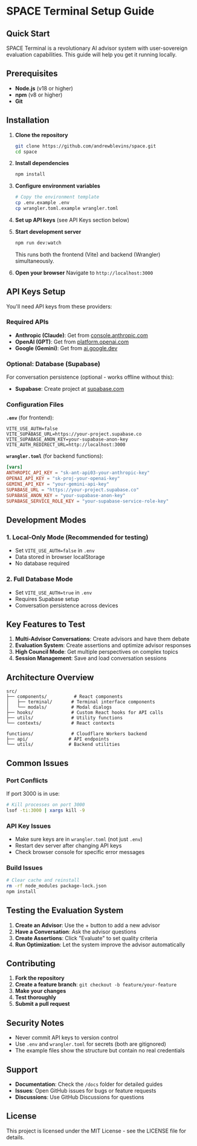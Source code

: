 # SPACE Terminal Setup Guide

## Quick Start

SPACE Terminal is a revolutionary AI advisor system with user-sovereign evaluation capabilities. This guide will help you get it running locally.

## Prerequisites

- **Node.js** (v18 or higher)
- **npm** (v8 or higher)
- **Git**

## Installation

1. **Clone the repository**
   ```bash
   git clone https://github.com/andrewblevins/space.git
   cd space
   ```

2. **Install dependencies**
   ```bash
   npm install
   ```

3. **Configure environment variables**
   ```bash
   # Copy the environment template
   cp .env.example .env
   cp wrangler.toml.example wrangler.toml
   ```

4. **Set up API keys** (see API Keys section below)

5. **Start development server**
   ```bash
   npm run dev:watch
   ```

   This runs both the frontend (Vite) and backend (Wrangler) simultaneously.

6. **Open your browser**
   Navigate to `http://localhost:3000`

## API Keys Setup

You'll need API keys from these providers:

### Required APIs
- **Anthropic (Claude)**: Get from [console.anthropic.com](https://console.anthropic.com)
- **OpenAI (GPT)**: Get from [platform.openai.com](https://platform.openai.com)
- **Google (Gemini)**: Get from [ai.google.dev](https://ai.google.dev)

### Optional: Database (Supabase)
For conversation persistence (optional - works offline without this):
- **Supabase**: Create project at [supabase.com](https://supabase.com)

### Configuration Files

**`.env`** (for frontend):
```env
VITE_USE_AUTH=false
VITE_SUPABASE_URL=https://your-project.supabase.co
VITE_SUPABASE_ANON_KEY=your-supabase-anon-key
VITE_AUTH_REDIRECT_URL=http://localhost:3000
```

**`wrangler.toml`** (for backend functions):
```toml
[vars]
ANTHROPIC_API_KEY = "sk-ant-api03-your-anthropic-key"
OPENAI_API_KEY = "sk-proj-your-openai-key"
GEMINI_API_KEY = "your-gemini-api-key"
SUPABASE_URL = "https://your-project.supabase.co"
SUPABASE_ANON_KEY = "your-supabase-anon-key"
SUPABASE_SERVICE_ROLE_KEY = "your-supabase-service-role-key"
```

## Development Modes

### 1. Local-Only Mode (Recommended for testing)
- Set `VITE_USE_AUTH=false` in `.env`
- Data stored in browser localStorage
- No database required

### 2. Full Database Mode
- Set `VITE_USE_AUTH=true` in `.env`
- Requires Supabase setup
- Conversation persistence across devices

## Key Features to Test

1. **Multi-Advisor Conversations**: Create advisors and have them debate
2. **Evaluation System**: Create assertions and optimize advisor responses
3. **High Council Mode**: Get multiple perspectives on complex topics
4. **Session Management**: Save and load conversation sessions

## Architecture Overview

```
src/
├── components/          # React components
│   ├── terminal/       # Terminal interface components
│   └── modals/         # Modal dialogs
├── hooks/              # Custom React hooks for API calls
├── utils/              # Utility functions
└── contexts/           # React contexts

functions/              # Cloudflare Workers backend
├── api/               # API endpoints
└── utils/             # Backend utilities
```

## Common Issues

### Port Conflicts
If port 3000 is in use:
```bash
# Kill processes on port 3000
lsof -ti:3000 | xargs kill -9
```

### API Key Issues
- Make sure keys are in `wrangler.toml` (not just `.env`)
- Restart dev server after changing API keys
- Check browser console for specific error messages

### Build Issues
```bash
# Clear cache and reinstall
rm -rf node_modules package-lock.json
npm install
```

## Testing the Evaluation System

1. **Create an Advisor**: Use the + button to add a new advisor
2. **Have a Conversation**: Ask the advisor questions
3. **Create Assertions**: Click "Evaluate" to set quality criteria
4. **Run Optimization**: Let the system improve the advisor automatically

## Contributing

1. **Fork the repository**
2. **Create a feature branch**: `git checkout -b feature/your-feature`
3. **Make your changes**
4. **Test thoroughly**
5. **Submit a pull request**

## Security Notes

- Never commit API keys to version control
- Use `.env` and `wrangler.toml` for secrets (both are gitignored)
- The example files show the structure but contain no real credentials

## Support

- **Documentation**: Check the `/docs` folder for detailed guides
- **Issues**: Open GitHub issues for bugs or feature requests
- **Discussions**: Use GitHub Discussions for questions

## License

This project is licensed under the MIT License - see the LICENSE file for details. 